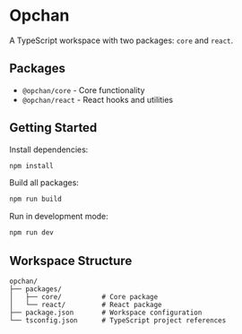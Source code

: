 # Opchan

A TypeScript workspace with two packages: `core` and `react`.

## Packages

- `@opchan/core` - Core functionality
- `@opchan/react` - React hooks and utilities

## Getting Started

Install dependencies:
```bash
npm install
```

Build all packages:
```bash
npm run build
```

Run in development mode:
```bash
npm run dev
```

## Workspace Structure

```
opchan/
├── packages/
│   ├── core/          # Core package
│   └── react/         # React package
├── package.json       # Workspace configuration
└── tsconfig.json      # TypeScript project references
```
